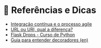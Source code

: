# :bookmark_tabs: Referências e Dicas

 - [Integração contínua e o processo agile](http://blog.caelum.com.br/integracao-continua/)
 - [URL ou URI, qual a diferença?](https://woliveiras.com.br/posts/url-uri-qual-diferenca/)
 - [Flask Drops - Curso de Python](https://www.youtube.com/watch?v=wD_Qu6qtx1g&list=PLjSf4DcGBdiG52KoaYwfI1s5yRdtqeI-T)
 - [Guia para entender decoradores (en)](https://www.thecodeship.com/patterns/guide-to-python-function-decorators/)
